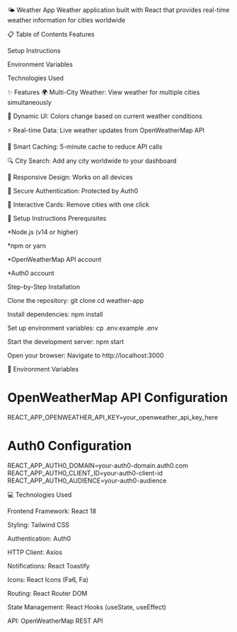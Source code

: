 🌤️ Weather App
Weather application built with React that provides real-time weather information for cities worldwide

📋 Table of Contents
Features

Setup Instructions

Environment Variables

Technologies Used

✨ Features
🌍 Multi-City Weather: View weather for multiple cities simultaneously

🎨 Dynamic UI: Colors change based on current weather conditions

⚡ Real-time Data: Live weather updates from OpenWeatherMap API

💾 Smart Caching: 5-minute cache to reduce API calls

🔍 City Search: Add any city worldwide to your dashboard

📱 Responsive Design: Works on all devices

🔐 Secure Authentication: Protected by Auth0

🎯 Interactive Cards: Remove cities with one click

🚀 Setup Instructions
Prerequisites

*Node.js (v14 or higher)

*npm or yarn

*OpenWeatherMap API account

*Auth0 account

Step-by-Step Installation

Clone the repository:
git clone <repository-url>
cd weather-app

Install dependencies:
npm install

Set up environment variables:
cp .env.example .env

Start the development server:
npm start

Open your browser:
Navigate to http://localhost:3000

🔧 Environment Variables

# OpenWeatherMap API Configuration
REACT_APP_OPENWEATHER_API_KEY=your_openweather_api_key_here

# Auth0 Configuration
REACT_APP_AUTH0_DOMAIN=your-auth0-domain.auth0.com
REACT_APP_AUTH0_CLIENT_ID=your-auth0-client-id
REACT_APP_AUTH0_AUDIENCE=your-auth0-audience

💻 Technologies Used

Frontend Framework: React 18

Styling: Tailwind CSS

Authentication: Auth0

HTTP Client: Axios

Notifications: React Toastify

Icons: React Icons (Fa6, Fa)

Routing: React Router DOM

State Management: React Hooks (useState, useEffect)

API: OpenWeatherMap REST API
